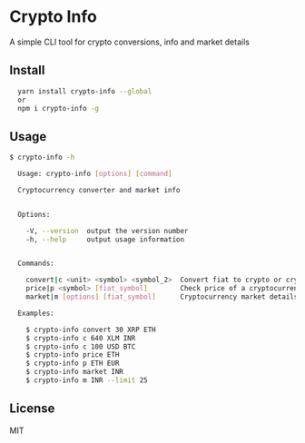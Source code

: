 # Crypto Info

A simple CLI tool for crypto conversions, info and market details

## Install

``` bash
  yarn install crypto-info --global
  or
  npm i crypto-info -g
```

## Usage

``` bash
$ crypto-info -h

  Usage: crypto-info [options] [command]

  Cryptocurrency converter and market info


  Options:

    -V, --version  output the version number
    -h, --help     output usage information


  Commands:

    convert|c <unit> <symbol> <symbol_2>  Convert fiat to crypto or crypto to fiat or crypto to crypto
    price|p <symbol> [fiat_symbol]        Check price of a cryptocurrency in other cryptocurrency or fiat
    market|m [options] [fiat_symbol]      Cryptocurrency market details

  Examples:

    $ crypto-info convert 30 XRP ETH
    $ crypto-info c 640 XLM INR
    $ crypto-info c 100 USD BTC
    $ crypto-info price ETH
    $ crypto-info p ETH EUR
    $ crypto-info market INR
    $ crypto-info m INR --limit 25
```

## License

MIT
